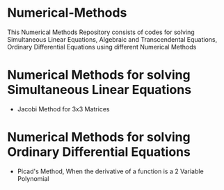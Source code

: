 # Numerical-Methods
This Numerical Methods Repository consists of codes for solving Simultaneous Linear Equations, Algebraic and Transcendental Equations, Ordinary Differential Equations using different Numerical Methods
<br>
# Numerical Methods for solving Simultaneous Linear Equations
- Jacobi Method for 3x3 Matrices
# Numerical Methods for solving Ordinary Differential Equations
- Picad's Method, When the derivative of a function is a 2 Variable Polynomial
